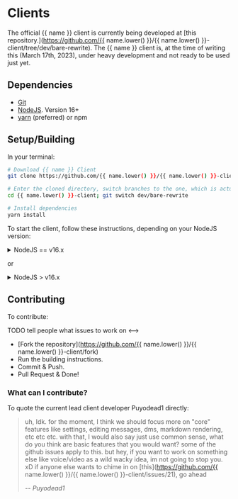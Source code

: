 # Clients

The official {{ name }} client is currently being developed at [this repository.](https://github.com/{{ name.lower() }}/{{ name.lower() }}-client/tree/dev/bare-rewrite).
The {{ name }} client is, at the time of writing this (March 17th, 2023), under heavy development
and not ready to be used just yet.

## Dependencies

-   [Git](https://git-scm.com/)
-   [NodeJS](https://nodejs.org). Version 16+
-   [yarn](https://yarnpkg.com/) (preferred) or npm

## Setup/Building

In your terminal:

```bash
# Download {{ name }} Client
git clone https://github.com/{{ name.lower() }}/{{ name.lower() }}-client.git

# Enter the cloned directory, switch branches to the one, which is actually being developed
cd {{ name.lower() }}-client; git switch dev/bare-rewrite

# Install dependencies
yarn install
```

To start the client, follow these instructions, depending on your NodeJS version:

<details>
  <summary>NodeJS == v16.x</summary>
  
  ```
  yarn start
  ```
  
</details>

or

<details>
  <summary>NodeJS > v16.x</summary>
  
  ```
  NODE_OPTIONS=--openssl-legacy-provider yarn start
  ```
  
</details>

## Contributing

To contribute:

<!-->

TODO tell people what issues to work on
<-->

-   [Fork the repository](https://github.com/{{ name.lower() }}/{{ name.lower() }}-client/fork)
-   Run the building instructions.
-   Commit & Push.
-   Pull Request & Done!

### What can I contribute?

To quote the current lead client developer Puyodead1 directly:

> uh, Idk. for the moment, I think we should focus more on "core" features like settings, editing messages, dms, markdown rendering, etc etc etc. with that, I would also say just use common sense, what do you think are basic features that you would want? some of the github issues apply to this.
> but hey, if you want to work on something else like voice/video as a wild wacky idea, im not going to stop you. xD
> if anyone else wants to chime in on [this](https://github.com/{{ name.lower() }}/{{ name.lower() }}-client/issues/21), go ahead
>
> -- <cite>Puyodead1</cite>

